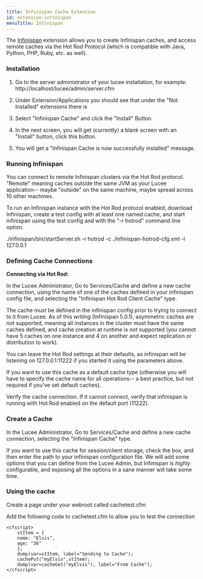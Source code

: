 ```yaml
---
title: Infinispan Cache Extension
id: extension-infinispan
menuTitle: Infinispan
---
```


The [Infinispan](http://www.jboss.org/infinispan) extension allows you to create Infinispan caches, and access remote caches via the Hot Rod Protocol (which is compatible with Java, Python, PHP, Ruby, etc. as well).

### Installation ###

1. Go to the server administrator of your lucee installation, for example: http://localhost/lucee/admin/server.cfm

1. Under Extension/Applications you should see that under the "Not Installed" extensions there is

1. Select "Infinispan Cache" and click the "Install" Button.

1. In the next screen, you will get (currently) a blank screen with an "Install" button, click this button.

1. You will get a "Infinispan Cache is now successfully installed" message.

### Running Infinispan ###

You can connect to remote Infinispan clusters via the Hot Rod protocol. "Remote" meaning caches outside the same JVM as your Lucee application-- maybe "outside" on the same machine, maybe spread across 10 other machines.

To run an Infinispan instance with the Hot Rod protocol enabled, download Infinispan, create a test config with at least one named cache, and start infinispan using the test config and with the "-r hotrod" command line option.

./infinispan/bin/startServer.sh -r hotrod -c ./infinispan-hotrod-cfg.xml -l 127.0.0.1

### Defining Cache Connections ###

**Connecting via Hot Rod:**

In the Lucee Administrator, Go to Services/Cache and define a new cache connection, using the name of one of the caches defined in your infinispan config file, and selecting the "Infinispan Hot Rod Client Cache" type.

The cache *must* be defined in the infinispan config prior to trying to connect to it from Lucee. As of this writing (Infinispan 5.0.1), asymmetric caches are not supported, meaning all instances in the cluster must have the same caches defined, and cache creation at runtime is not supported (you cannot have 5 caches on one instance and 4 on another and expect replication or distribution to work).

You can leave the Hot Rod settings at their defaults, as infinispan will be listening on 127.0.0.1:11222 if you started it using the parameters above.

If you want to use this cache as a default cache type (otherwise you will have to specify the cache name for all operations-- a best practice, but not required if you've set default caches).

Verify the cache connection. If it cannot connect, verify that infinispan is running with Hot Rod enabled on the default port (11222).

### Create a Cache ###

In the Lucee Administrator, Go to Services/Cache and define a new cache connection, selecting the "Infinispan Cache" type.

If you want to use this cache for session/client storage, check the box, and then enter the path to your infinispan configuration file. We will add some options that you can define from the Lucee Admin, but Infinispan is *highly* configurable, and exposing all the options in a sane manner will take some time.

### Using the cache ###

Create a page under your webroot called cachetest.cfm

Add the following code to cachetest.cfm to allow you to test the connection

```lucee
<cfscript>
	stItem = {
	name: "Elvis",
	age: "36"
	};
	dump(var=stItem, label="Sending to Cache");
	cachePut("myElvis",stItem);
	dump(var=cacheGet("myElvis"), label="From Cache");
</cfscript>
```
